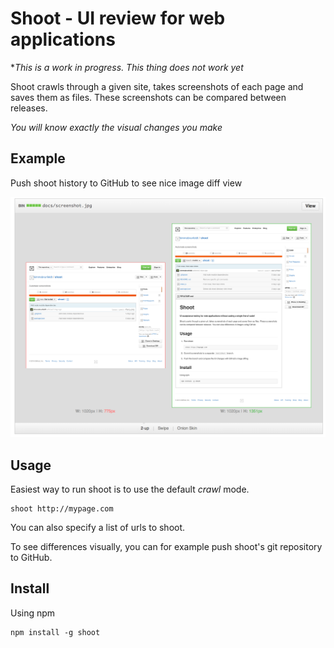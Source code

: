 # Shoot - UI review for web applications

**This is a work in progress. This thing does not work yet*

Shoot crawls through a given site, takes screenshots of each page and saves them as files.
These screenshots can be compared between releases.

*You will know exactly the visual changes you make*


## Example

Push shoot history to GitHub to see nice image diff view

![Difference view](docs/diff-view.png)

## Usage

Easiest way to run shoot is to use the default *crawl* mode.

    shoot http://mypage.com

You can also specify a list of urls to shoot.


To see differences visually, you can for example push shoot's git repository to GitHub.

## Install

Using npm

    npm install -g shoot
